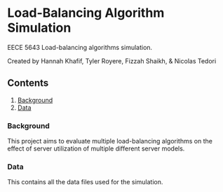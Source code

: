 # Load-Balancing Algorithm Simulation

EECE 5643 Load-balancing algorithms simulation.

Created by Hannah Khafif, Tyler Royere, Fizzah Shaikh, & Nicolas Tedori

## Contents

1. [Background](https://github.com/niclad/lba-simulation#background)
2. [Data](https://github.com/niclad/lba-simulation#data)

### Background

This project aims to evaluate multiple load-balancing algorithms on the effect of server utilization of multiple different server models.

### Data

This contains all the data files used for the simulation.
